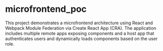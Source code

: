 # microfrontend_poc
This project demonstrates a microfrontend architecture using React and Webpack Module Federation via Create React App (CRA). The application includes multiple remote apps exposing components and a host app that authenticates users and dynamically loads components based on the user role.
